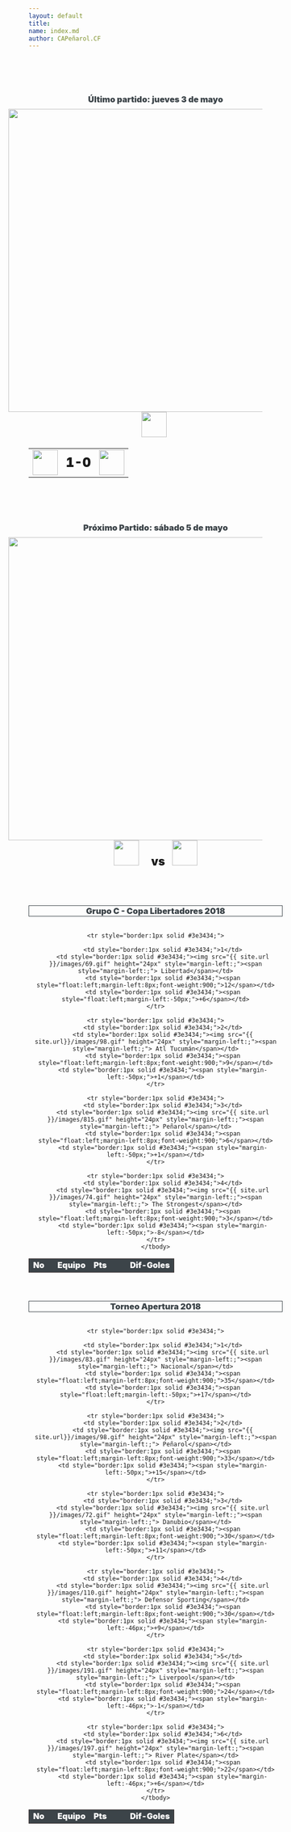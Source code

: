 ```yaml
---
layout: default
title:
name: index.md
author: CAPeñarol.CF
---
```


<html>

<br>
<br>
<br>

<h3>
  <center>
    <span style="color:#3c4449;font-weight:900;margin-bottom:20px;">Último partido: jueves 3 de mayo</span>
  </center>
</h3>

<br>

<img src="{{ site.url }}/images/g848.png" style="margin-left:-40px;margin-top:-25px;" width="600">
<center>
   <table>
     <thead>
       <td></td>
       <td></td>
       <td></td>
     </thead>
	 <center><img src="{{ site.url }}/images/copa-liber.png" style="margin-right:6px;" height="50px"></center>
     <tbody>
       <tr>
         <td><img src="{{ site.url }}/images/99.gif" height="50px"></td>
         <td><span style="font-size:1.6em;font-weight:900;">1-0</span></td>
         <td><img src="{{ site.url }}/images/98.gif" height="50px"></td>
       </tr>
     </tbody>
   </table>
 </center>

<br>
<br>
<br>
 
<h3>
  <center>
    <span style="color:#3c4449;font-weight:900;margin-bottom:20px;">Próximo Partido: sábado 5 de mayo</span>
  </center>
</h3>

<br>

<img src="{{ site.url }}/images/g849.png" style="margin-left:-40px;margin-top:-25px;" width="600">

<center>
   <img src="{{ site.url }}/images/98.gif" style="margin-right:10px;" height="50px">
   <span style="margin-left:10px;margin-right:10px;font-size:1.6em;font-weight:900;">vs</span>
   <!--<img src="{{ site.url }}/images/copa-liber.png" style="margin-right:6px;" height="50px">-->
   <img src="{{ site.url }}/images/110.gif" height="50px">
<center>

<br>
<br>
<br>

<center><h3 style="color:#3c4449;font-weight:900;margin-bottom:0px;border:1px solid #3c4449;">Grupo C - Copa Libertadores 2018</h3></center>

<br>

<center>
  <table>
    <thead style="color:#fff;background:#3c4449;border:1px solid #3e3434;font-weight:900;">
      <td>No</td>
      <td><span style="float:left;margin-left:10px;">Equipo</span></td>
      <td style="float:left;margin-left:0px;">Pts</td>
      <td style="float:right;margin-left:30px;">Dif-Goles</td>
    </thead>
    <tbody style="color:#fff;background:#7d7d7d;">

 	<tr style="border:1px solid #3e3434;">
		
   		<td style="border:1px solid #3e3434;">1</td>
   		<td style="border:1px solid #3e3434;"><img src="{{ site.url }}/images/69.gif" height="24px" style="margin-left:;"><span style="margin-left:;"> Libertad</span></td>
   		<td style="border:1px solid #3e3434;"><span style="float:left;margin-left:8px;font-weight:900;">12</span></td>
   		<td style="border:1px solid #3e3434;"><span style="float:left;margin-left:-50px;">+6</span></td>
 	</tr>

 	<tr style="border:1px solid #3e3434;">
   		<td style="border:1px solid #3e3434;">2</td>
   		<td style="border:1px solid #3e3434;"><img src="{{ site.url}}/images/98.gif" height="24px" style="margin-left:;"><span style="margin-left:;"> Atl Tucumán</span></td>
   		<td style="border:1px solid #3e3434;"><span style="float:left;margin-left:8px;font-weight:900;">9</span></td>
   		<td style="border:1px solid #3e3434;"><span style="margin-left:-50px;">+1</span></td>
 	</tr>

 	<tr style="border:1px solid #3e3434;">
   		<td style="border:1px solid #3e3434;">3</td>
   		<td style="border:1px solid #3e3434;"><img src="{{ site.url }}/images/815.gif" height="24px" style="margin-left:;"><span style="margin-left:;"> Peñarol</span></td>
   		<td style="border:1px solid #3e3434;"><span style="float:left;margin-left:8px;font-weight:900;">6</span></td>
   		<td style="border:1px solid #3e3434;"><span style="margin-left:-50px;">+1</span></td>
 	</tr>

 	<tr style="border:1px solid #3e3434;">
   		<td style="border:1px solid #3e3434;">4</td>
   		<td style="border:1px solid #3e3434;"><img src="{{ site.url }}/images/74.gif" height="24px" style="margin-left:;"><span style="margin-left:;"> The Strongest</span></td>
   		<td style="border:1px solid #3e3434;"><span style="float:left;margin-left:8px;font-weight:900;">3</span></td>
   		<td style="border:1px solid #3e3434;"><span style="margin-left:-50px;">-8</span></td>
 	</tr>
    </tbody>
  </table>
</center>

<br>

<center><h3 style="color:#3c4449;font-weight:900;margin-bottom:0px;border:1px solid #3c4449;">Torneo Apertura 2018</h3></center>

<br>

<center>
  <table>
    <thead style="color:#fff;background:#3c4449;border:1px solid #3e3434;font-weight:900;">
      <td>No</td>
      <td><span style="float:left;margin-left:10px;">Equipo</span></td>
      <td style="float:left;margin-left:0px;">Pts</td>
      <td style="float:right;margin-left:30px;">Dif-Goles</td>
    </thead>
    <tbody style="color:#fff;background:#7d7d7d;">

 	<tr style="border:1px solid #3e3434;">
		
   		<td style="border:1px solid #3e3434;">1</td>
   		<td style="border:1px solid #3e3434;"><img src="{{ site.url }}/images/83.gif" height="24px" style="margin-left:;"><span style="margin-left:;"> Nacional</span></td>
   		<td style="border:1px solid #3e3434;"><span style="float:left;margin-left:8px;font-weight:900;">35</span></td>
   		<td style="border:1px solid #3e3434;"><span style="float:left;margin-left:-50px;">+17</span></td>
 	</tr>

 	<tr style="border:1px solid #3e3434;">
   		<td style="border:1px solid #3e3434;">2</td>
   		<td style="border:1px solid #3e3434;"><img src="{{ site.url}}/images/98.gif" height="24px" style="margin-left:;"><span style="margin-left:;"> Peñarol</span></td>
   		<td style="border:1px solid #3e3434;"><span style="float:left;margin-left:8px;font-weight:900;">33</span></td>
   		<td style="border:1px solid #3e3434;"><span style="margin-left:-50px;">+15</span></td>
 	</tr>

 	<tr style="border:1px solid #3e3434;">
   		<td style="border:1px solid #3e3434;">3</td>
   		<td style="border:1px solid #3e3434;"><img src="{{ site.url }}/images/72.gif" height="24px" style="margin-left:;"><span style="margin-left:;"> Danubio</span></td>
   		<td style="border:1px solid #3e3434;"><span style="float:left;margin-left:8px;font-weight:900;">30</span></td>
   		<td style="border:1px solid #3e3434;"><span style="margin-left:-50px;">+11</span></td>
 	</tr>

 	<tr style="border:1px solid #3e3434;">
   		<td style="border:1px solid #3e3434;">4</td>
   		<td style="border:1px solid #3e3434;"><img src="{{ site.url }}/images/110.gif" height="24px" style="margin-left:;"><span style="margin-left:;"> Defensor Sporting</span></td>
   		<td style="border:1px solid #3e3434;"><span style="float:left;margin-left:8px;font-weight:900;">30</span></td>
   		<td style="border:1px solid #3e3434;"><span style="margin-left:-46px;">+9</span></td>
 	</tr>
	
	<tr style="border:1px solid #3e3434;">
   		<td style="border:1px solid #3e3434;">5</td>
   		<td style="border:1px solid #3e3434;"><img src="{{ site.url }}/images/191.gif" height="24px" style="margin-left:;"><span style="margin-left:;"> Liverpool</span></td>
   		<td style="border:1px solid #3e3434;"><span style="float:left;margin-left:8px;font-weight:900;">24</span></td>
   		<td style="border:1px solid #3e3434;"><span style="margin-left:-46px;">-1</span></td>
 	</tr>
	
	<tr style="border:1px solid #3e3434;">
   		<td style="border:1px solid #3e3434;">6</td>
   		<td style="border:1px solid #3e3434;"><img src="{{ site.url }}/images/197.gif" height="24px" style="margin-left:;"><span style="margin-left:;"> River Plate</span></td>
   		<td style="border:1px solid #3e3434;"><span style="float:left;margin-left:8px;font-weight:900;">22</span></td>
   		<td style="border:1px solid #3e3434;"><span style="margin-left:-46px;">+6</span></td>
 	</tr>
    </tbody>
  </table>
</center>

<!--</html>-->

